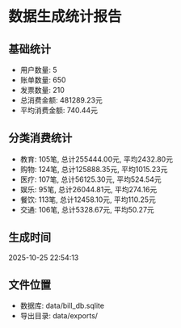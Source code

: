 
# 数据生成统计报告

## 基础统计
- 用户数量: 5
- 账单数量: 650
- 发票数量: 210
- 总消费金额: 481289.23元
- 平均消费金额: 740.44元

## 分类消费统计
- 教育: 105笔, 总计255444.00元, 平均2432.80元
- 购物: 124笔, 总计125888.35元, 平均1015.23元
- 医疗: 107笔, 总计56125.30元, 平均524.54元
- 娱乐: 95笔, 总计26044.81元, 平均274.16元
- 餐饮: 113笔, 总计12458.10元, 平均110.25元
- 交通: 106笔, 总计5328.67元, 平均50.27元

## 生成时间
2025-10-25 22:54:13

## 文件位置
- 数据库: data/bill_db.sqlite
- 导出目录: data/exports/
